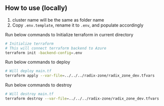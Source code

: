 ## How to use (locally)

1. cluster name will be the same as folder name
2. Copy `.env.template`, rename it to `.env`, and populate accordingly

Run below commands to Initialize terraform in current directory
```sh
# Initialize terraform
# This will connect terraform backend to Azure
terraform init -backend-config=.env
```

Run below commands to deploy
```sh
# Will deploy main.tf
terraform apply --var-file=../../../radix-zone/radix_zone_dev.tfvars
```
Run below commands to destroy
```sh
# Will destroy main.tf
terraform destroy --var-file=../../../radix-zone/radix_zone_dev.tfvars
```